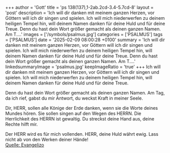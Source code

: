 +++
author = 'Gott'
title = 'ps 138(137),1-2ab.2cd-3.4-5.7cd-8'
layout = 'post'
description = 'Ich will dir danken mit meinem ganzen Herzen,  vor Göttern will ich dir singen und spielen. Ich will mich niederwerfen zu deinem heiligen Tempel hin, will deinem Namen danken für deine Huld und für deine Treue.  Denn du hast dein Wort größer gemacht als deinen ganzen Namen. Am T....'
images = ['/symbols/psalmus.jpg']
categories = ['PSALMUS']
tags = ['PSALMUS']
date = '2025-02-09 08:00:28 +0100'
summary = 'Ich will dir danken mit meinem ganzen Herzen,  vor Göttern will ich dir singen und spielen. Ich will mich niederwerfen zu deinem heiligen Tempel hin, will deinem Namen danken für deine Huld und für deine Treue.  Denn du hast dein Wort größer gemacht als deinen ganzen Namen. Am T....'
linkedsummaryImage = 'psalmus.jpg'
keepImageRatio = 'true'
+++
Ich will dir danken mit meinem ganzen Herzen, 
vor Göttern will ich dir singen und spielen.
Ich will mich niederwerfen zu deinem heiligen Tempel hin,
will deinem Namen danken für deine Huld und für deine Treue.

Denn du hast dein Wort größer gemacht
als deinen ganzen Namen.
Am Tag, da ich rief, gabst du mir Antwort, 
du weckst Kraft in meiner Seele.<!--more-->

Dir, HERR, sollen alle Könige der Erde danken, wenn sie die Worte deines Mundes hören.
Sie sollen singen auf den Wegen des HERRN. Die Herrlichkeit des HERRN ist gewaltig. 
Du streckst deine Hand aus,
deine Rechte hilft mir.

Der HERR wird es für mich vollenden. 
HERR, deine Huld währt ewig. 
Lass nicht ab von den Werken deiner Hände!<br> [Quelle: Evangelizo](https://evangeliumtagfuertag.org/DE/gospel)